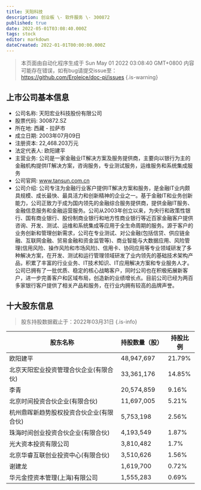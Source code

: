 ```yaml
---
title: 天阳科技
description: 创业板 \- 软件服务 \- 300872
published: true
date: 2022-05-01T03:08:40.000Z
tags: stock
editor: markdown
dateCreated: 2022-01-01T00:00:00.000Z
---
```


> 本页面由自动化程序生成于 Sun May 01 2022 03:08:40 GMT+0800
> 内容可能存在错误，如有bug请提交issue至：https://github.com/Eroleice/doc-pi/issues
{.is-warning}

## 上市公司基本信息
- 公司名称: 天阳宏业科技股份有限公司
- 股票代码: 300872.SZ
- 所在地: 西藏 - 拉萨市
- 成立日期: 2003年07月09日
- 注册资本: 22,468.203万元
- 法定代表人: 欧阳建平
- 主营业务: 公司是一家金融业IT解决方案及服务提供商，主要向以银行为主的金融机构提供IT解决方案，咨询服务，专业测试服务，运维服务和系统集成服务
- 公司官网: www.tansun.com.cn
- 公司介绍: 公司专注为金融行业客户提供IT解决方案和服务，是金融IT业内颇具规模、成长最快、最具活力和创新精神的企业之一。基于金融IT和业务创新能力，公司正致力于成为国内领先的金融综合服务提供商，提供金融IT服务、金融信息服务和金融运营服务。公司从2003年创立以来，为央行和政策性银行、国有商业银行、股份制商业银行和地方性商业银行等近百家金融客户提供咨询、开发、测试、运维和系统集成等应用于全生命周期的服务。源于客户的业务创新和管理创新需求，公司在专业测试、对公金融(包括信贷、供应链金融、互联网金融、贸易金融和资金监管等)、商业智能与大数据应用、风险管理(信用风险、操作风险和市场风险)、信用卡、协同应用等专业领域研发了多种解决方案，在开发、测试和运行管理领域研发了业内领先的基础技术架构产品，积累了丰富的行业业务、IT技术知识、IT应用解决方案和专业服务人才。公司已拥有了一批优质、稳定的核心战略客户，同时公司也在积极拓展新客户，进一步完善客户和区域布局，创造新的业绩增长点。目前公司已经为两百多家银行客户提供了相关产品和服务，在行业内拥有较高的品牌声誉。


## 十大股东信息
> 股东持股数据截止于：2022年03月31日
{.is-info}

| 股东名称 | 持股数量（股） | 持股比例 |
| --- | --- | --- |
| 欧阳建平 | 48,947,697 | 21.79% |
| 北京天阳宏业投资管理合伙企业(有限合伙) | 33,361,176 | 14.85% |
| 李青 | 20,574,859 | 9.16% |
| 北京时间投资合伙企业(有限合伙) | 11,697,005 | 5.21% |
| 杭州鼎晖新趋势股权投资合伙企业(有限合伙) | 5,753,198 | 2.56% |
| 珠海时间创业投资合伙企业(有限合伙) | 4,193,549 | 1.87% |
| 光大资本投资有限公司 | 3,810,482 | 1.7% |
| 北京华睿互联创业投资中心(有限合伙) | 3,510,626 | 1.56% |
| 谢建龙 | 1,619,700 | 0.72% |
| 华元金控资本管理(上海)有限公司 | 1,555,283 | 0.69% |




